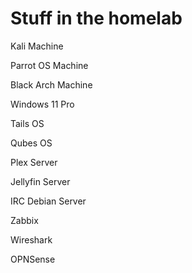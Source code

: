 # Stuff in the homelab


Kali Machine 

Parrot OS Machine 

Black Arch Machine 

Windows 11 Pro

Tails OS

Qubes OS

Plex Server

Jellyfin Server

IRC Debian Server 


Zabbix

Wireshark

OPNSense

